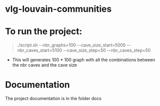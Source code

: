 # vlg-louvain-communities

# To run the project:
> ./script.sh --nbr_graphs=100 --cave_size_start=5000 --nbr_caves_start=5100 --cave_size_step=50 --nbr_caves_step=50

* This will generates 100 * 100 graph with all the combinations between the nbr caves and the cave size

# Documentation
The project documentation is in the folder docs
